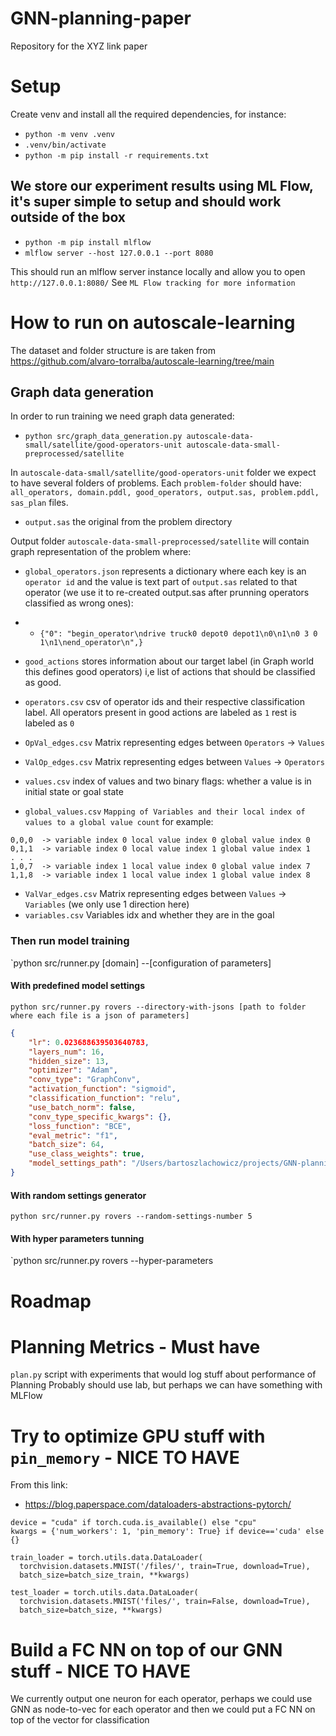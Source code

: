 # GNN-planning-paper
Repository for the XYZ link paper

# Setup

Create venv and install all the required dependencies, for instance:
- `python -m venv .venv`
- `.venv/bin/activate`
- `python -m pip install -r requirements.txt`

## We store our experiment results using ML Flow, it's super simple to setup and should work outside of the box
- `python -m pip install mlflow`
- `mlflow server --host 127.0.0.1 --port 8080`

This should run an mlflow server instance locally and allow you to open `http://127.0.0.1:8080/`
See `ML Flow tracking for more information`


# How to run on autoscale-learning
The dataset and folder structure is are taken from https://github.com/alvaro-torralba/autoscale-learning/tree/main

## Graph data generation
In order to run training we need graph data generated:
- `python src/graph_data_generation.py autoscale-data-small/satellite/good-operators-unit autoscale-data-small-preprocessed/satellite`

In `autoscale-data-small/satellite/good-operators-unit` folder we expect to have several folders of problems. Each `problem-folder` should have: `all_operators, domain.pddl, good_operators, output.sas, problem.pddl, sas_plan` files.

- `output.sas` the original from the problem directory

Output folder `autoscale-data-small-preprocessed/satellite` will contain graph representation of the problem where:
- `global_operators.json` represents a dictionary where each key is an `operator id` and the value is text part of `output.sas` related to that operator (we use it to re-created output.sas after prunning operators classified as wrong ones):
- - `{"0": "begin_operator\ndrive truck0 depot0 depot1\n0\n1\n0 3 0 1\n1\nend_operator\n",}`

- `good_actions` stores information about our target label (in Graph world this defines good operators) i,e list of actions that should be classified as good.

- `operators.csv` csv of operator ids and their respective classification label. All operators present in good actions are labeled as `1` rest is labeled as `0`

- `OpVal_edges.csv` Matrix representing edges between `Operators` -> `Values`

- `ValOp_edges.csv` Matrix representing edges between `Values` -> `Operators`

- `values.csv` index of values and two binary flags: whether a value is in initial state or goal state

- `global_values.csv` `Mapping of Variables and their local index of values to a global value count` for example:
```
0,0,0  -> variable index 0 local value index 0 global value index 0
0,1,1  -> variable index 0 local value index 1 global value index 1
. . .
1,0,7  -> variable index 1 local value index 0 global value index 7
1,1,8  -> variable index 1 local value index 1 global value index 8
```
- `ValVar_edges.csv` Matrix representing edges between `Values` -> `Variables` (we only use 1 direction here)
- `variables.csv` Variables idx and whether they are in the goal


### Then run model training
`python src/runner.py [domain] --[configuration of parameters]
#### With predefined model settings
`python src/runner.py rovers --directory-with-jsons [path to folder where each file is a json of parameters]`
```json
{
    "lr": 0.023688639503640783,
    "layers_num": 16,
    "hidden_size": 13,
    "optimizer": "Adam",
    "conv_type": "GraphConv",
    "activation_function": "sigmoid",
    "classification_function": "relu",
    "use_batch_norm": false,
    "conv_type_specific_kwargs": {},
    "loss_function": "BCE",
    "eval_metric": "f1",
    "batch_size": 64,
    "use_class_weights": true,
    "model_settings_path": "/Users/bartoszlachowicz/projects/GNN-planning-paper/model-settings/709a84f238703d6a83a6fd0d81d66f3e.json"
}
```

#### With random settings generator
`python src/runner.py rovers --random-settings-number 5`

#### With hyper parameters tunning
`python src/runner.py rovers --hyper-parameters


# Roadmap

# Planning Metrics - Must have
`plan.py` script with experiments that would log stuff about performance of Planning
Probably should use lab, but perhaps we can have something with MLFlow

# Try to optimize GPU stuff with `pin_memory` - NICE TO HAVE
From this link:
- https://blog.paperspace.com/dataloaders-abstractions-pytorch/
```python3
device = "cuda" if torch.cuda.is_available() else "cpu"
kwargs = {'num_workers': 1, 'pin_memory': True} if device=='cuda' else {}

train_loader = torch.utils.data.DataLoader(
  torchvision.datasets.MNIST('/files/', train=True, download=True),
  batch_size=batch_size_train, **kwargs)

test_loader = torch.utils.data.DataLoader(
  torchvision.datasets.MNIST('files/', train=False, download=True),
  batch_size=batch_size, **kwargs)
```

# Build a FC NN on top of our GNN stuff - NICE TO HAVE
We currently output one neuron for each operator, perhaps we could use 
GNN as node-to-vec for each operator and then we could put a FC NN on top of the vector
for classification
